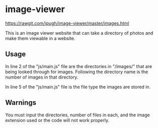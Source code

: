 # image-viewer
https://rawgit.com/ipugh/image-viewer/master/images.html

This is an image viewer website that can take a directory of photos and make them viewable in a website.

## Usage
In line 2 of the "js/main.js" file are the directories in "/images/" that are being looked through for images.
Following the directory name is the number of images in that directory.

In line 5 of the "js/main.js" file is the file type the images are stored in.

## Warnings
You must input the directories, number of files in each, and the image extension used or the code will not work properly.
